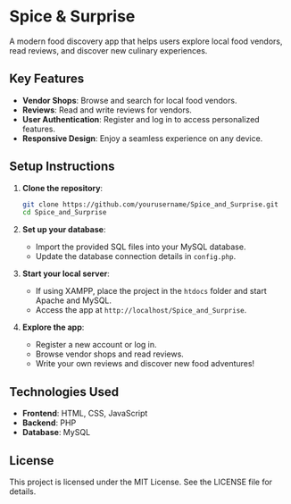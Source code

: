 # Spice & Surprise

A modern food discovery app that helps users explore local food vendors, read reviews, and discover new culinary experiences.

## Key Features

- **Vendor Shops**: Browse and search for local food vendors.
- **Reviews**: Read and write reviews for vendors.
- **User Authentication**: Register and log in to access personalized features.
- **Responsive Design**: Enjoy a seamless experience on any device.

## Setup Instructions

1. **Clone the repository**:
   ```bash
   git clone https://github.com/yourusername/Spice_and_Surprise.git
   cd Spice_and_Surprise
   ```

2. **Set up your database**:
   - Import the provided SQL files into your MySQL database.
   - Update the database connection details in `config.php`.

3. **Start your local server**:
   - If using XAMPP, place the project in the `htdocs` folder and start Apache and MySQL.
   - Access the app at `http://localhost/Spice_and_Surprise`.

4. **Explore the app**:
   - Register a new account or log in.
   - Browse vendor shops and read reviews.
   - Write your own reviews and discover new food adventures!

## Technologies Used

- **Frontend**: HTML, CSS, JavaScript
- **Backend**: PHP
- **Database**: MySQL

## License

This project is licensed under the MIT License. See the LICENSE file for details. 